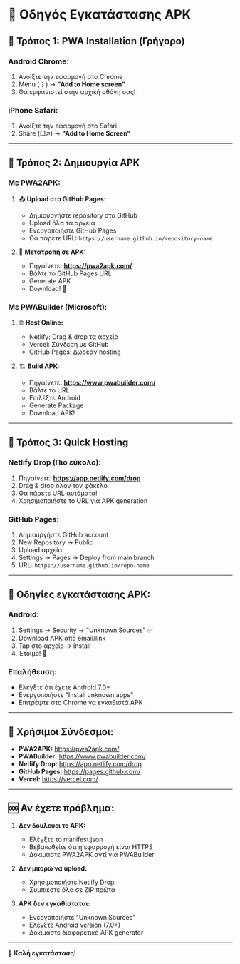 # 📱 Οδηγός Εγκατάστασης APK

## 🎯 **Τρόπος 1: PWA Installation (Γρήγορο)**

### **Android Chrome:**
1. Ανοίξτε την εφαρμογή στο Chrome
2. Menu (⋮) → **"Add to Home screen"**
3. Θα εμφανιστεί στην αρχική οθόνη σας!

### **iPhone Safari:**
1. Ανοίξτε την εφαρμογή στο Safari
2. Share (□↗) → **"Add to Home Screen"**

---

## 🎯 **Τρόπος 2: Δημιουργία APK**

### **Με PWA2APK:**
1. 📤 **Upload στο GitHub Pages:**
   - Δημιουργήστε repository στο GitHub
   - Upload όλα τα αρχεία
   - Ενεργοποιήστε GitHub Pages
   - Θα πάρετε URL: `https://username.github.io/repository-name`

2. 🔄 **Μετατροπή σε APK:**
   - Πηγαίνετε: **https://pwa2apk.com/**
   - Βάλτε το GitHub Pages URL
   - Generate APK
   - Download! 🎉

### **Με PWABuilder (Microsoft):**
1. 🌐 **Host Online:**
   - Netlify: Drag & drop τα αρχεία
   - Vercel: Σύνδεση με GitHub
   - GitHub Pages: Δωρεάν hosting

2. 🏗️ **Build APK:**
   - Πηγαίνετε: **https://www.pwabuilder.com/**
   - Βάλτε το URL
   - Επιλέξτε Android
   - Generate Package
   - Download APK!

---

## 🎯 **Τρόπος 3: Quick Hosting**

### **Netlify Drop (Πιο εύκολο):**
1. Πηγαίνετε: **https://app.netlify.com/drop**
2. Drag & drop όλον τον φάκελο
3. Θα πάρετε URL αυτόματα!
4. Χρησιμοποιήστε το URL για APK generation

### **GitHub Pages:**
1. Δημιουργήστε GitHub account
2. New Repository → Public
3. Upload αρχεία
4. Settings → Pages → Deploy from main branch
5. URL: `https://username.github.io/repo-name`

---

## 📱 **Οδηγίες εγκατάστασης APK:**

### **Android:**
1. Settings → Security → "Unknown Sources" ✅
2. Download APK από email/link
3. Tap στο αρχείο → Install
4. Έτοιμο! 🎉

### **Επαλήθευση:**
- Ελέγξτε ότι έχετε Android 7.0+
- Ενεργοποιήστε "Install unknown apps"
- Επιτρέψτε στο Chrome να εγκαθιστά APK

---

## 🔗 **Χρήσιμοι Σύνδεσμοι:**

- **PWA2APK:** https://pwa2apk.com/
- **PWABuilder:** https://www.pwabuilder.com/
- **Netlify Drop:** https://app.netlify.com/drop
- **GitHub Pages:** https://pages.github.com/
- **Vercel:** https://vercel.com/

---

## 🆘 **Αν έχετε πρόβλημα:**

1. **Δεν δουλεύει το APK:**
   - Ελέγξτε το manifest.json
   - Βεβαιωθείτε ότι η εφαρμογή είναι HTTPS
   - Δοκιμάστε PWA2APK αντί για PWABuilder

2. **Δεν μπορώ να upload:**
   - Χρησιμοποιήστε Netlify Drop
   - Συμπιέστε όλα σε ZIP πρώτα

3. **APK δεν εγκαθίσταται:**
   - Ενεργοποιήστε "Unknown Sources"
   - Ελέγξτε Android version (7.0+)
   - Δοκιμάστε διαφορετικό APK generator

---

**🎉 Καλή εγκατάσταση!** 
